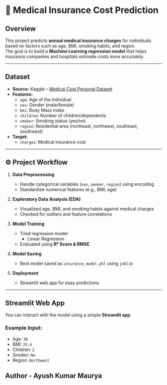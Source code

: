 # 🏥 Medical Insurance Cost Prediction  

##  Overview  
This project predicts **annual medical insurance charges** for individuals based on factors such as age, BMI, smoking habits, and region.  
The goal is to build a **Machine Learning regression model** that helps insurance companies and hospitals estimate costs more accurately.  

---

## Dataset  
- **Source:** Kaggle – [Medical Cost Personal Dataset](https://www.kaggle.com/datasets/mirichoi0218/insurance)  
- **Features:**  
  - `age`: Age of the individual  
  - `sex`: Gender (male/female)  
  - `bmi`: Body Mass Index  
  - `children`: Number of children/dependents  
  - `smoker`: Smoking status (yes/no)  
  - `region`: Residential area (northeast, northwest, southeast, southwest)  
- **Target:**  
  - `charges`: Medical insurance cost  

---

## ⚙️ Project Workflow  
1. **Data Preprocessing**  
   - Handle categorical variables (`sex`, `smoker`, `region`) using encoding  
   - Standardize numerical features (e.g., BMI, age)  

2. **Exploratory Data Analysis (EDA)**  
   - Visualized age, BMI, and smoking habits against medical charges  
   - Checked for outliers and feature correlations  

3. **Model Training**  
   - Tried  regression model:  
     - Linear Regression  
   - Evaluated using **R² Score & RMSE**  

4. **Model Saving**  
   - Best model saved as `insurance_model.pkl` using `joblib`  

5. **Deployment**  
   - Streamlit web app for easy predictions  

---

##  Streamlit Web App  
You can interact with the model using a simple **Streamlit app**.  

### Example Input:
- Age: `30`  
- BMI: `25.4`  
- Children: `2`  
- Smoker: `No`  
- Region: `Northwest`  
## Author - Ayush Kumar Maurya

